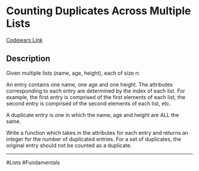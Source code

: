 # Counting Duplicates Across Multiple Lists

[Codewars Link](https://www.codewars.com/kata/6113c2dc3069b1001b8fdd05/python)

## Description
Given multiple lists (name, age, height), each of size n:

An entry contains one name, one age and one height. The attributes corresponding to each entry are determined by the index of each list. For example, the first entry is comprised of the first elements of each list, the second entry is comprised of the second elements of each list, etc.

A duplicate entry is one in which the name, age and height are ALL the same.

Write a function which takes in the attributes for each entry and returns an integer for the number of duplicated entries. For a set of duplicates, the original entry should not be counted as a duplicate.

---

#Lists #Fundamentals